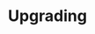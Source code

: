 ---
title: Upgrading
show_read_time: false
show_toc: false
canonical_url: 'https://docs.projectcalico.org/v3.9/maintenance/upgrade/index'
---